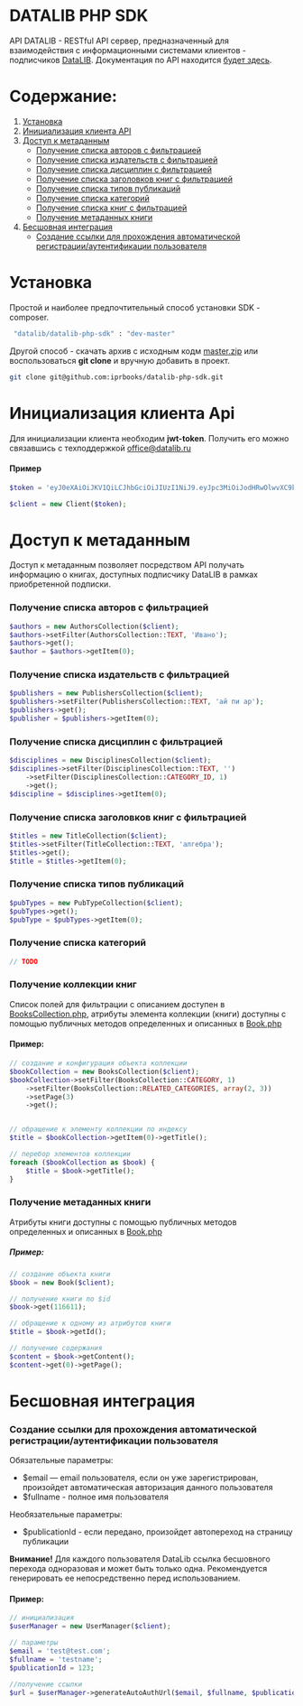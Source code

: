 # DATALIB PHP SDK

API DATALIB - RESTful API сервер, предназначенный для взаимодействия с информационными системами клиентов -
подписчиков [DataLIB](https://datalib.ru/). Документация по API находится [будет здесь]().


# Содержание:

1. [Установка](#1)
2. [Инициализация клиента API](#2)
3. [Доступ к метаданным](#3)
    * [Получение списка авторов с фильтрацией](#31)
    * [Получение списка издательств с фильтрацией](#32)
    * [Получение списка дисциплин с фильтрацией](#33)
    * [Получение списка заголовков книг с фильтрацией](#34)
    * [Получение списка типов публикаций](#35)
    * [Получение списка категорий](#36)
    * [Получение списка книг с фильтрацией](#37)
    * [Получение метаданных книги](#38)
4. [Бесшовная интеграция](#4)
    * [Создание ссылки для прохождения автоматической регистрации/аутентификации пользователя](#41)



<a name="1"><h1>Установка</h1></a>
Простой и наиболее предпочтительный способ установки SDK - composer.
```sh
 "datalib/datalib-php-sdk" : "dev-master"
```

Другой способ - скачать архив с исходным кодм [master.zip](https://github.com/iprbooks/datalib-php-sdk/archive/refs/heads/master.zip)
или воспользоваться **git clone** и вручную добавить в проект.
```sh
git clone git@github.com:iprbooks/datalib-php-sdk.git
```

<a name="2"><h1>Инициализация клиента Api</h1></a>
Для инициализации клиента необходим <b>jwt-token</b>. Получить его можно связавшись с техподдержкой [office@datalib.ru](mailto:office@datalib.ru)

#### Пример
```php
$token = 'eyJ0eXAiOiJKV1QiLCJhbGciOiJIUzI1NiJ9.eyJpc3MiOiJodHRwOlwvXC9kZXYuYXBpLmRhdGFsaWIucnVcL2FwaVwvYXV0aFwvbG9naW4iLCJpYXQiOjE2NTcxNzc5MDMsIm5iZiI6MTY1NzE3NzkwMywianRpIjoidHd5RFF4OGFFN0RpSjJTaCIsInN1YiI6OSwicHJ2IjoiMjNiZDVjODk0OWY2MDBhZGIzOWU3MDFjNDAwODcyZGI3YTU5NzZmNyJ9.4zjEXK6FBPeKr-N5PmdGucVV_Ekt9RhtRiJ7iuAtbD0';

$client = new Client($token);
```


<a name="3"><h1>Доступ к метаданным</h1></a>
Доступ к метаданным позволяет посредством API получать информацию о книгах, доступных подписчику DataLIB в рамках приобретенной подписки.

<a name="31"><h3>Получение списка авторов с фильтрацией</h3></a>

```php
$authors = new AuthorsCollection($client);
$authors->setFilter(AuthorsCollection::TEXT, 'Ивано');
$authors->get();
$author = $authors->getItem(0);
``` 

<a name="32"><h3>Получение списка издательств с фильтрацией</h3></a>

```php
$publishers = new PublishersCollection($client);
$publishers->setFilter(PublishersCollection::TEXT, 'ай пи ар');
$publishers->get();
$publisher = $publishers->getItem(0);
``` 

<a name="33"><h3>Получение списка дисциплин с фильтрацией</h3></a>

```php
$disciplines = new DisciplinesCollection($client);
$disciplines->setFilter(DisciplinesCollection::TEXT, '')
    ->setFilter(DisciplinesCollection::CATEGORY_ID, 1)
    ->get();
$discipline = $disciplines->getItem(0);
``` 

<a name="34"><h3>Получение списка заголовков книг с фильтрацией</h3></a>

```php
$titles = new TitleCollection($client);
$titles->setFilter(TitleCollection::TEXT, 'алгебра');
$titles->get();
$title = $titles->getItem(0);
``` 

<a name="35"><h3>Получение списка типов публикаций</h3></a>

```php
$pubTypes = new PubTypeCollection($client);
$pubTypes->get();
$pubType = $pubTypes->getItem(0);
``` 

<a name="36"><h3>Получение списка категорий</h3></a>

```php
// TODO
``` 

<a name="37"><h3>Получение коллекции книг</h3></a>
Список полей для фильтрации с описанием доступен в
[BooksCollection.php](https://github.com/iprbooks/datalib-php-sdk/blob/master/src/collections/publication/BooksCollection.php),
атрибуты элемента коллекции (книги) доступны с помощью публичных методов определенных и описанных в
[Book.php](https://github.com/iprbooks/datalib-php-sdk/blob/master/src/models/Book.php)
#### Пример:
```php
// создание и конфигурация объекта коллекции
$bookCollection = new BooksCollection($client);
$bookCollection->setFilter(BooksCollection::CATEGORY, 1)
    ->setFilter(BooksCollection::RELATED_CATEGORIES, array(2, 3))
    ->setPage(3)
    ->get();


// обращение к элементу коллекции по индексу
$title = $bookCollection->getItem(0)->getTitle();

// перебор элементов коллекции
foreach ($bookCollection as $book) {
    $title = $book->getTitle();
}
``` 

<a name="38"><h3>Получение метаданных книги</h3></a>
Атрибуты книги доступны с помощью публичных методов определенных и описанных в
[Book.php](https://github.com/iprbooks/datalib-php-sdk/blob/master/src/models/Book.php)
##### Пример:
```php
// создание объекта книги
$book = new Book($client);

// получение книги по $id
$book->get(116611);

// обращение к одному из атрибутов книги
$title = $book->getId();

// получение содержания
$content = $book->getContent();
$content->get(0)->getPage();
```

<a name="4"><h1>Бесшовная интеграция</h1></a>
<a name="41"><h3>Создание ссылки для прохождения автоматической регистрации/аутентификации пользователя</h3></a>

Обязательные параметры: 
* $email — email пользователя, если он уже зарегистрирован, произойдет автоматическая авторизация данного пользователя
* $fullname - полное имя пользователя

Необязательные параметры:
* $publicationId - если передано, произойдет автопереход на страницу публикации

<b>Внимание!</b> Для каждого пользователя DataLib ссылка бесшовного перехода одноразовая и может быть только одна. Рекомендуется генерировать ее непосредственно перед использованием. 

#### Пример:
```php
// инициализация
$userManager = new UserManager($client);

// параметры
$email = 'test@test.com';
$fullname = 'testname';
$publicationId = 123;

//получение ссылки
$url = $userManager->generateAutoAuthUrl($email, $fullname, $publicationId);
```